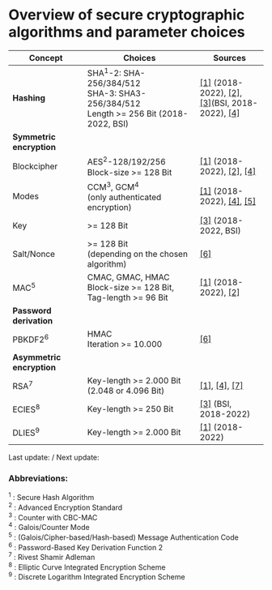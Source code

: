 # Overview of secure cryptographic algorithms and parameter choices

| Concept | Choices | Sources |
| ------- | ------- | ------- |
| **Hashing**| SHA<sup>1</sup>-2: SHA-256/384/512 <br> SHA-3: SHA3-256/384/512  <br> Length >= 256 Bit (2018-2022, BSI) | [[1]](https://www.bsi.bund.de/SharedDocs/Downloads/EN/BSI/Publications/TechGuidelines/TG02102/BSI-TR-02102-1.pdf?__blob=publicationFile&v=7) (2018-2022), [[2]](https://nvlpubs.nist.gov/nistpubs/SpecialPublications/NIST.SP.800-57pt1r4.pdf), <br>[[3]](https://www.keylength.com/en/compare/)(BSI, 2018-2022), [[4]](https://www.iana.org/assignments/tls-parameters/tls-parameters.xhtml#tls-parameters-4)
|**Symmetric encryption**| ||
|Blockcipher|AES<sup>2</sup>-128/192/256 <br> Block-size >= 128 Bit |[[1]](https://www.bsi.bund.de/SharedDocs/Downloads/EN/BSI/Publications/TechGuidelines/TG02102/BSI-TR-02102-1.pdf?__blob=publicationFile&v=7) (2018-2022), [[2]](https://nvlpubs.nist.gov/nistpubs/SpecialPublications/NIST.SP.800-57pt1r4.pdf),  [[4]](https://www.iana.org/assignments/tls-parameters/tls-parameters.xhtml#tls-parameters-4)|
|Modes|CCM<sup>3</sup>, GCM<sup>4</sup> <br>(only authenticated encryption)|[[1]](https://www.bsi.bund.de/SharedDocs/Downloads/EN/BSI/Publications/TechGuidelines/TG02102/BSI-TR-02102-1.pdf?__blob=publicationFile&v=7) (2018-2022), [[4]](https://www.iana.org/assignments/tls-parameters/tls-parameters.xhtml#tls-parameters-4), [[5]](https://nvlpubs.nist.gov/nistpubs/Legacy/SP/nistspecialpublication800-38a.pdf) |
|Key|>= 128 Bit |[[3]](https://www.keylength.com/en/compare/) (2018-2022, BSI) |
|Salt/Nonce|>= 128 Bit <br> (depending on the chosen algorithm)|[[6]](https://nvlpubs.nist.gov/nistpubs/Legacy/SP/nistspecialpublication800-132.pdf)|
|MAC<sup>5</sup>|CMAC, GMAC, HMAC <br> Block-size >= 128 Bit,<br> Tag-length >= 96 Bit |[[1]](https://www.bsi.bund.de/SharedDocs/Downloads/EN/BSI/Publications/TechGuidelines/TG02102/BSI-TR-02102-1.pdf?__blob=publicationFile&v=7) (2018-2022), [[2]](https://nvlpubs.nist.gov/nistpubs/SpecialPublications/NIST.SP.800-57pt1r4.pdf)|
|**Password derivation**||
|PBKDF2<sup>6</sup>|HMAC <br> Iteration >= 10.000 |[[6]](https://pages.nist.gov/800-63-3/sp800-63b.html#sec5)|
|**Asymmetric encryption**|||
|RSA<sup>7</sup>| Key-length >= 2.000 Bit<br>(2.048 or 4.096 Bit) | [[1]](https://www.bsi.bund.de/SharedDocs/Downloads/EN/BSI/Publications/TechGuidelines/TG02102/BSI-TR-02102-1.pdf?__blob=publicationFile&v=7), [[4]](https://www.iana.org/assignments/tls-parameters/tls-parameters.xhtml#tls-parameters-4), [[7]](https://nvlpubs.nist.gov/nistpubs/specialpublications/nist.sp.800-57pt3r1.pdf)|
|ECIES<sup>8</sup>| Key-length >= 250 Bit |[[3]](https://www.keylength.com/en/compare/) (BSI, 2018-2022)|
|DLIES<sup>9</sup>| Key-length >= 2.000 Bit |[[1]](https://www.bsi.bund.de/SharedDocs/Downloads/EN/BSI/Publications/TechGuidelines/TG02102/BSI-TR-02102-1.pdf?__blob=publicationFile&v=7) (2018-2022)|

Last update:  / Next update:<br>
### Abbreviations:
<sup>1</sup> : Secure Hash Algorithm<br>
<sup>2</sup> : Advanced Encryption Standard<br>
<sup>3</sup> : Counter with CBC-MAC<br>
<sup>4</sup> : Galois/Counter Mode<br>
<sup>5</sup> : (Galois/Cipher-based/Hash-based) Message Authentication Code<br>
<sup>6</sup> : Password-Based Key Derivation Function 2<br>
<sup>7</sup> : Rivest Shamir Adleman<br>
<sup>8</sup> : Elliptic Curve Integrated Encryption Scheme<br>
<sup>9</sup> : Discrete Logarithm Integrated Encryption Scheme
